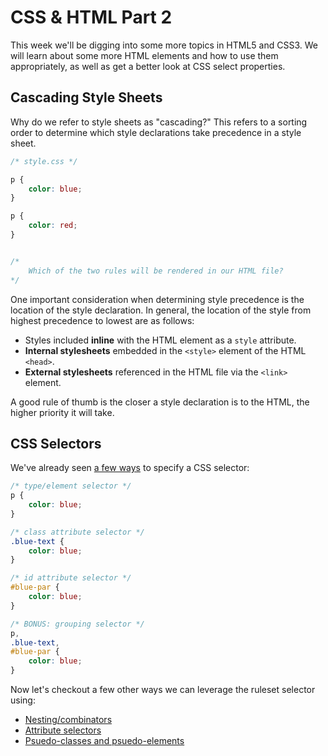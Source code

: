 # CSS & HTML Part 2
This week we'll be digging into some more topics in HTML5 and CSS3.  We will learn about some more HTML elements and how to use them appropriately, as well as get a better look at CSS select properties.

## Cascading Style Sheets
Why do we refer to style sheets as "cascading?"  This refers to a sorting order to determine which style declarations take precedence in a style sheet.

```css
/* style.css */

p {
    color: blue;
}

p {
    color: red;
}


/*
    Which of the two rules will be rendered in our HTML file?
*/
```
One important consideration when determining style precedence is the location of the style declaration.  In general, the location of the style from highest precedence to lowest are as follows:
- Styles included **inline** with the HTML element as a `style` attribute.
- **Internal stylesheets** embedded in the `<style>` element of the HTML `<head>`.
- **External stylesheets** referenced in the HTML file via the `<link>` element.

A good rule of thumb is the closer a style declaration is to the HTML, the higher priority it will take.

## CSS Selectors
We've already seen [a few ways](https://developer.mozilla.org/en-US/docs/Learn/CSS/Introduction_to_CSS/Simple_selectors) to specify a CSS selector:

```css
/* type/element selector */
p {
    color: blue;
}

/* class attribute selector */
.blue-text {
    color: blue;
}

/* id attribute selector */
#blue-par {
    color: blue;
}

/* BONUS: grouping selector */
p,
.blue-text,
#blue-par {
    color: blue;
}
```

Now let's checkout a few other ways we can leverage the ruleset selector using:
- [Nesting/combinators](https://developer.mozilla.org/en-US/docs/Learn/CSS/Introduction_to_CSS/Combinators_and_multiple_selectors)
- [Attribute selectors](https://developer.mozilla.org/en-US/docs/Learn/CSS/Introduction_to_CSS/Attribute_selectors)
- [Psuedo-classes and psuedo-elements](https://developer.mozilla.org/en-US/docs/Learn/CSS/Introduction_to_CSS/Attribute_selectors)









